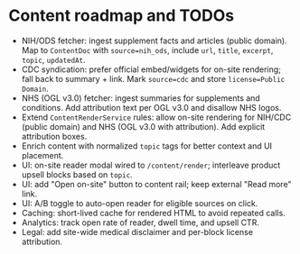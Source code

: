 # Content roadmap and TODOs

- NIH/ODS fetcher: ingest supplement facts and articles (public domain). Map to `ContentDoc` with `source=nih_ods`, include `url`, `title`, `excerpt`, `topic`, `updatedAt`.
- CDC syndication: prefer official embed/widgets for on-site rendering; fall back to summary + link. Mark `source=cdc` and store `license=Public Domain`.
- NHS (OGL v3.0) fetcher: ingest summaries for supplements and conditions. Add attribution text per OGL v3.0 and disallow NHS logos.
- Extend `ContentRenderService` rules: allow on-site rendering for NIH/CDC (public domain) and NHS (OGL v3.0 with attribution). Add explicit attribution boxes.
- Enrich content with normalized `topic` tags for better context and UI placement.
- UI: on-site reader modal wired to `/content/render`; interleave product upsell blocks based on `topic`.
- UI: add "Open on-site" button to content rail; keep external "Read more" link.
- UI: A/B toggle to auto-open reader for eligible sources on click.
- Caching: short-lived cache for rendered HTML to avoid repeated calls.
- Analytics: track open rate of reader, dwell time, and upsell CTR.
- Legal: add site-wide medical disclaimer and per-block license attribution.
